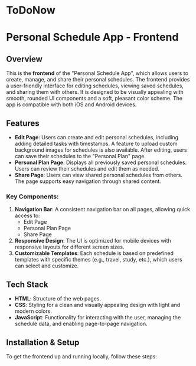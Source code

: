 # ToDoNow
# Personal Schedule App - Frontend

## Overview
This is the **frontend** of the "Personal Schedule App", which allows users to create, manage, and share their personal schedules. The frontend provides a user-friendly interface for editing schedules, viewing saved schedules, and sharing them with others. It is designed to be visually appealing with smooth, rounded UI components and a soft, pleasant color scheme. The app is compatible with both iOS and Android devices.

## Features
- **Edit Page**: Users can create and edit personal schedules, including adding detailed tasks with timestamps. A feature to upload custom background images for schedules is also available. After editing, users can save their schedules to the "Personal Plan" page.
- **Personal Plan Page**: Displays all previously saved personal schedules. Users can review their schedules and edit them as needed.
- **Share Page**: Users can view shared personal schedules from others. The page supports easy navigation through shared content.

### Key Components:
1. **Navigation Bar**: A consistent navigation bar on all pages, allowing quick access to:
   - Edit Page
   - Personal Plan Page
   - Share Page
2. **Responsive Design**: The UI is optimized for mobile devices with responsive layouts for different screen sizes.
3. **Customizable Templates**: Each schedule is based on predefined templates with specific themes (e.g., travel, study, etc.), which users can select and customize.

## Tech Stack
- **HTML**: Structure of the web pages.
- **CSS**: Styling for a clean and visually appealing design with light and modern colors.
- **JavaScript**: Functionality for interacting with the user, managing the schedule data, and enabling page-to-page navigation.

## Installation & Setup
To get the frontend up and running locally, follow these steps:
